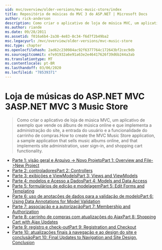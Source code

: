 ```yaml
---
uid: mvc/overview/older-versions/mvc-music-store/index
title: Repositório de músicas do MVC 3 do ASP.NET | Microsoft Docs
author: rick-anderson
description: Como criar o aplicativo de loja de música MVC, um aplicativo de exemplo que vende os álbuns de música online e que implementa a administração do site, a entrada do usuário, um...
ms.author: riande
ms.date: 09/28/2011
ms.assetid: f016a6b4-2a38-4e83-8c34-f6d7f2b49ba2
msc.legacyurl: /mvc/overview/older-versions/mvc-music-store
msc.type: chapter
ms.openlocfilehash: 2ad62c230984ac92f6377764c172643bf2cec9db
ms.sourcegitcommit: e7e91932a6e91a63e2e46417626f39d6b244a3ab
ms.translationtype: MT
ms.contentlocale: pt-BR
ms.lasthandoff: 03/06/2020
ms.locfileid: "78539371"
---
```

# <a name="aspnet-mvc-3-music-store"></a><span data-ttu-id="cba93-103">Loja de músicas do ASP.NET MVC 3</span><span class="sxs-lookup"><span data-stu-id="cba93-103">ASP.NET MVC 3 Music Store</span></span>

> <span data-ttu-id="cba93-104">Como criar o aplicativo de loja de música MVC, um aplicativo de exemplo que vende os álbuns de música online e que implementa a administração do site, a entrada do usuário e a funcionalidade do carrinho de compras.</span><span class="sxs-lookup"><span data-stu-id="cba93-104">How to create the MVC Music Store application, a sample application that sells music albums online, and that implements site administration, user sign-in, and shopping cart functionality.</span></span>

- [<span data-ttu-id="cba93-105">Parte 1: visão geral e Arquivo -> Novo Projeto</span><span class="sxs-lookup"><span data-stu-id="cba93-105">Part 1: Overview and File->New Project</span></span>](mvc-music-store-part-1.md)
- [<span data-ttu-id="cba93-106">Parte 2: controladores</span><span class="sxs-lookup"><span data-stu-id="cba93-106">Part 2: Controllers</span></span>](mvc-music-store-part-2.md)
- [<span data-ttu-id="cba93-107">Parte 3: exibições e ViewModels</span><span class="sxs-lookup"><span data-stu-id="cba93-107">Part 3: Views and ViewModels</span></span>](mvc-music-store-part-3.md)
- [<span data-ttu-id="cba93-108">Parte 4: modelos e Acesso a Dados</span><span class="sxs-lookup"><span data-stu-id="cba93-108">Part 4: Models and Data Access</span></span>](mvc-music-store-part-4.md)
- [<span data-ttu-id="cba93-109">Parte 5: formulários de edição e modelagem</span><span class="sxs-lookup"><span data-stu-id="cba93-109">Part 5: Edit Forms and Templating</span></span>](mvc-music-store-part-5.md)
- [<span data-ttu-id="cba93-110">Parte 6: uso de anotações de dados para a validação de modelo</span><span class="sxs-lookup"><span data-stu-id="cba93-110">Part 6: Using Data Annotations for Model Validation</span></span>](mvc-music-store-part-6.md)
- [<span data-ttu-id="cba93-111">Parte 7: associação e a autorização</span><span class="sxs-lookup"><span data-stu-id="cba93-111">Part 7: Membership and Authorization</span></span>](mvc-music-store-part-7.md)
- [<span data-ttu-id="cba93-112">Parte 8: carrinho de compras com atualizações do Ajax</span><span class="sxs-lookup"><span data-stu-id="cba93-112">Part 8: Shopping Cart with Ajax Updates</span></span>](mvc-music-store-part-8.md)
- [<span data-ttu-id="cba93-113">Parte 9: registro e check-out</span><span class="sxs-lookup"><span data-stu-id="cba93-113">Part 9: Registration and Checkout</span></span>](mvc-music-store-part-9.md)
- [<span data-ttu-id="cba93-114">Parte 10: atualizações finais à navegação e ao design do site e conclusão</span><span class="sxs-lookup"><span data-stu-id="cba93-114">Part 10: Final Updates to Navigation and Site Design, Conclusion</span></span>](mvc-music-store-part-10.md)
